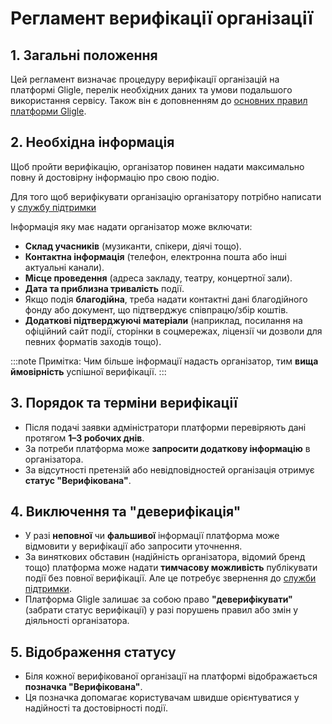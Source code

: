 # Регламент верифікації організації

## 1. Загальні положення
Цей регламент визначає процедуру верифікації організацій на платформі Gligle, перелік необхідних даних та умови подальшого використання сервісу.
Також він є доповненням до [основних правил платформи Gligle](/docs/legal/general-rules.md).

## 2. Необхідна інформація
Щоб пройти верифікацію, організатор повинен надати максимально повну й достовірну інформацію про свою подію.

Для того щоб верифікувати організацію організатору потрібно написати у [службу підтримки](/docs/organizer/support)

Інформація яку має надати організатор може включати:
- **Склад учасників** (музиканти, спікери, діячі тощо).
- **Контактна інформація** (телефон, електронна пошта або інші актуальні канали).
- **Місце проведення** (адреса закладу, театру, концертної зали).
- **Дата та приблизна тривалість** події.
- Якщо подія **благодійна**, треба надати контактні дані благодійного фонду або документ, що підтверджує співпрацю/збір коштів.
- **Додаткові підтверджуючі матеріали** (наприклад, посилання на офіційний сайт події, сторінки в соцмережах, ліцензії чи дозволи для певних форматів заходів тощо).

:::note Примітка: 
Чим більше інформації надасть організатор, тим **вища ймовірність** успішної верифікації.
:::
## 3. Порядок та терміни верифікації
- Після подачі заявки адміністратори платформи перевіряють дані протягом **1–3 робочих днів**.
- За потреби платформа може **запросити додаткову інформацію** в організатора.
- За відсутності претензій або невідповідностей організація отримує **статус "Верифікована"**.

## 4. Виключення та "деверифікація"
- У разі **неповної** чи **фальшивої** інформації платформа може відмовити у верифікації або запросити уточнення.
- За виняткових обставин (надійність організатора, відомий бренд тощо) платформа може надати **тимчасову можливість** публікувати події без повної верифікації. Але це потребує звернення до [служби підтримки](/docs/organizer/support).
- Платформа Gligle залишає за собою право **"деверифікувати"** (забрати статус верифікації) у разі порушень правил або змін у діяльності організатора.

## 5. Відображення статусу
- Біля кожної верифікованої організації на платформі відображається **позначка "Верифікована"**.
- Ця позначка допомагає користувачам швидше орієнтуватися у надійності та достовірності події.
